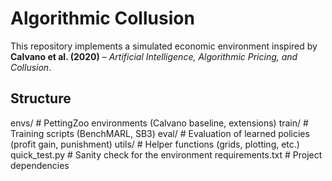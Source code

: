 # Algorithmic Collusion


This repository implements a simulated economic environment inspired by  
**Calvano et al. (2020)** – *Artificial Intelligence, Algorithmic Pricing, and Collusion*.

##  Structure
envs/ # PettingZoo environments (Calvano baseline, extensions)
train/ # Training scripts (BenchMARL, SB3)
eval/ # Evaluation of learned policies (profit gain, punishment)
utils/ # Helper functions (grids, plotting, etc.)
quick_test.py # Sanity check for the environment
requirements.txt # Project dependencies
